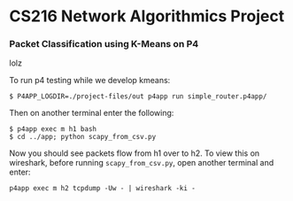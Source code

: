 # CS216 Network Algorithmics Project

### Packet Classification using K-Means on P4 

lolz

To run p4 testing while we develop kmeans: 
```
$ P4APP_LOGDIR=./project-files/out p4app run simple_router.p4app/
```


Then on another terminal enter the following: 

```
$ p4app exec m h1 bash
$ cd ../app; python scapy_from_csv.py
```

Now you should see packets flow from h1 over to h2. To view this on wireshark, before running `scapy_from_csv.py`, open another terminal and enter: 

```
p4app exec m h2 tcpdump -Uw - | wireshark -ki -
````


